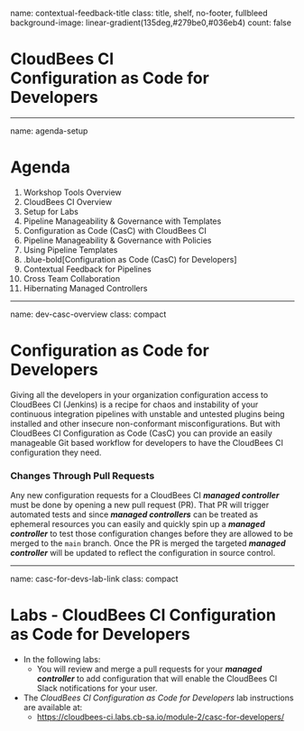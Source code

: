 name: contextual-feedback-title
class: title, shelf, no-footer, fullbleed
background-image: linear-gradient(135deg,#279be0,#036eb4)
count: false

# CloudBees CI<br>Configuration as Code for Developers

---
name: agenda-setup
# Agenda

1. Workshop Tools Overview
2. CloudBees CI Overview
3. Setup for Labs
4. Pipeline Manageability & Governance with Templates
5. Configuration as Code (CasC) with CloudBees CI
6. Pipeline Manageability & Governance with Policies
7. Using Pipeline Templates
8. .blue-bold[Configuration as Code (CasC) for Developers]
9. Contextual Feedback for Pipelines
10. Cross Team Collaboration
11. Hibernating Managed Controllers

---
name: dev-casc-overview
class: compact

# Configuration as Code for Developers

Giving all the developers in your organization configuration access to CloudBees CI (Jenkins) is a recipe for chaos and instability of your continuous integration pipelines with unstable and untested plugins being installed and other insecure non-conformant misconfigurations. But with CloudBees CI Configuration as Code (CasC) you can provide an easily manageable Git based workflow for developers to have the CloudBees CI configuration they need.

### Changes Through Pull Requests

Any new configuration requests for a CloudBees CI ***managed controller*** must be done by opening a new pull request (PR). That PR will trigger automated tests and since ***managed controllers*** can be treated as ephemeral resources you can easily and quickly spin up a ***managed controller*** to test those configuration changes before they are allowed to be merged to the `main` branch. Once the PR is merged the targeted ***managed controller*** will be updated to reflect the configuration in source control.

---
name: casc-for-devs-lab-link
class: compact

# Labs - CloudBees CI Configuration as Code for Developers

* In the following labs:
  *  You will review and merge a pull requests for your ***managed controller*** to add configuration that will enable the CloudBees CI Slack notifications for your user.
* The *CloudBees CI Configuration as Code for Developers* lab instructions are available at: 
  * https://cloudbees-ci.labs.cb-sa.io/module-2/casc-for-developers/
